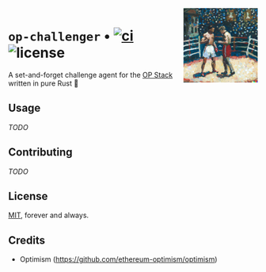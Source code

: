 <img align="right" width="150" height="150" top="100" src="./assets/logo.png">

# `op-challenger` • [![ci](https://github.com/clabby/op-challenger/actions/workflows/ci.yaml/badge.svg?label=ci)](https://github.com/clabby/op-challenger/actions/workflows/ci.yaml) ![license](https://img.shields.io/badge/License-MIT-green.svg?label=license)

A set-and-forget challenge agent for the [OP Stack](https://github.com/ethereum-optimism/op-challenger) written in pure Rust 🦀

## Usage

*TODO*

## Contributing

*TODO*

## License

[MIT](./LICENSE.md), forever and always.

## Credits

- Optimism (https://github.com/ethereum-optimism/optimism)
